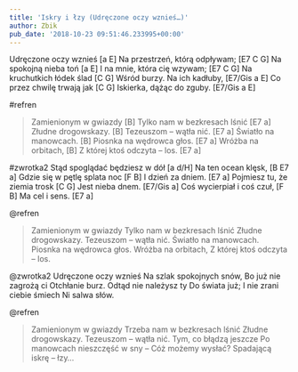 ```yaml
---
title: 'Iskry i łzy (Udręczone oczy wznieś…)'
author: Zbik
pub_date: '2018-10-23 09:51:46.233995+00:00'
---
```


Udręczone oczy wznieś [a E]
Na przestrzeń, którą odpływam; [E7 C G]
Na spokojną nieba toń [a E]
I na mnie, która cię wzywam; [E7 C G]
Na kruchutkich łódek ślad [C G]
Wśród burzy. Na ich kadłuby, [E7/Gis a E]
Co przez chwilę trwają jak [C G]
Iskierka, dążąc do zguby. [E7/Gis a E]

#refren
>Zamienionym w gwiazdy [B]
>Tylko nam w bezkresach lśnić [E7 a]
>Złudne drogowskazy. [B]
>Tezeuszom – wątła nić. [E7 a]
>Światło na manowcach. [B]
>Piosnka na wędrowca głos. [E7 a]
>Wróżba na orbitach, [B]
>Z której ktoś odczyta – los. [E7 a]

#zwrotka2
Stąd spoglądać będziesz w dół [a d/H]
Na ten ocean klęsk, [B E7 a]
Gdzie się w pętlę splata noc [F B]
I dzień za dniem.  [E7 a]
Pojmiesz tu, że ziemia trosk [C G]
Jest nieba dnem. [E7/Gis a]
Coś wycierpiał i coś czuł, [F B]
Ma cel i sens. [E7 a]

@refren
>Zamienionym w gwiazdy
>Tylko nam w bezkresach lśnić
>Złudne drogowskazy.
>Tezeuszom – wątła nić.
>Światło na manowcach.
>Piosnka na wędrowca głos.
>Wróżba na orbitach,
>Z której ktoś odczyta – los.

@zwrotka2
Udręczone oczy wznieś
Na szlak spokojnych snów,
Bo już nie zagrożą ci
Otchłanie burz.
Odtąd nie należysz ty
Do świata już;
I nie zrani ciebie śmiech
Ni salwa słów.

@refren
>Zamienionym w gwiazdy
>Trzeba nam w bezkresach lśnić
>Złudne drogowskazy.
>Tezeuszom – wątła nić.
>Tym, co błądzą jeszcze
>Po manowcach nieszczęść w sny –
>Cóż możemy wysłać?
>Spadającą iskrę – łzy…